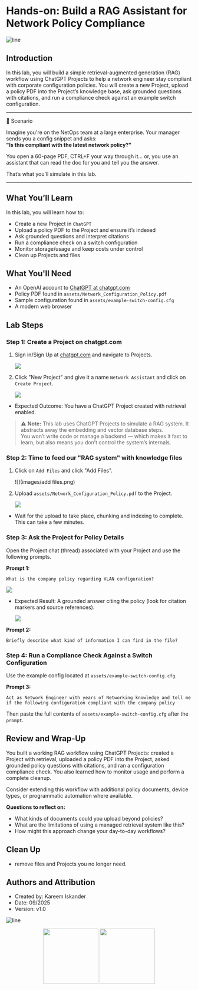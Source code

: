 # Hands-on: Build a RAG Assistant for Network Policy Compliance

![line](../../images/banner.png)

## Introduction

In this lab, you will build a simple retrieval-augmented generation (RAG) workflow using ChatGPT Projects to help a network engineer stay compliant with corporate configuration policies. You will create a new Project, upload a policy PDF into the Project’s knowledge base, ask grounded questions with citations, and run a compliance check against an example switch configuration.

---
🎯 Scenario

Imagine you're on the NetOps team at a large enterprise. Your manager sends you a config snippet and asks:  
**"Is this compliant with the latest network policy?"**

You open a 60-page PDF, CTRL+F your way through it… or, you use an assistant that can read the doc for you and tell you the answer.

That’s what you’ll simulate in this lab.

---

## What You’ll Learn

In this lab, you will learn how to:

- Create a new Project in `ChatGPT`
- Upload a policy PDF to the Project and ensure it’s indexed
- Ask grounded questions and interpret citations
- Run a compliance check on a switch configuration
- Monitor storage/usage and keep costs under control
- Clean up Projects and files

## What You'll Need

- An OpenAI account to [ChatGPT at chatgpt.com](https://chatgpt.com)
- Policy PDF found in `assets/Network_Configuration_Policy.pdf`
- Sample configuration found in `assets/example-switch-config.cfg`
- A modern web browser

## Lab Steps

### Step 1: Create a Project on chatgpt.com

1) Sign in/Sign Up at [chatgpt.com](https://chatgpt.com) and navigate to Projects.

   ![](images/login-gpt.png)

2) Click "New Project" and give it a name  `Network Assistant` and click on `Create Project`.

   ![](images/newproject.png)

- Expected Outcome: You have a ChatGPT Project created with retrieval enabled.

> ⚠️ **Note:** This lab uses ChatGPT Projects to simulate a RAG system. It abstracts away the embedding and vector database steps.  
> You won’t write code or manage a backend — which makes it fast to learn, but also means you don’t control the system’s internals.

### Step 2: Time to feed our "RAG system" with knowledge files

1) Click on `Add Files` and click "Add Files".

   ![](images/add files.png)

2) Upload `assets/Network_Configuration_Policy.pdf` to the Project.

   ![](images/uploadfiles.png)

- Wait for the upload to take place, chunking and indexing to complete. This can take a few minutes.


### Step 3: Ask the Project for Policy Details

Open the Project chat (thread) associated with your Project and use the following prompts.

**Prompt 1:**

```text
What is the company policy regarding VLAN configuration?
```

   ![](images/vlanprompt.png)

- Expected Result: A grounded answer citing the policy (look for citation markers and source references).

   ![](images/vlananswer.png)

**Prompt 2:**

```text
Briefly describe what kind of information I can find in the file?
```

### Step 4: Run a Compliance Check Against a Switch Configuration

Use the example config located at `assets/example-switch-config.cfg`.

**Prompt 3:**

```text
Act as Network Engineer with years of Networking knowledge and tell me if the following configuration compliant with the company policy
```

Then paste the full contents of `assets/example-switch-config.cfg` after the `prompt`.

## Review and Wrap-Up

You built a working RAG workflow using ChatGPT Projects: created a Project with retrieval, uploaded a policy PDF into the Project, asked grounded policy questions with citations, and ran a configuration compliance check. You also learned how to monitor usage and perform a complete cleanup.

Consider extending this workflow with additional policy documents, device types, or programmatic automation where available.

**Questions to reflect on:**

- What kinds of documents could you upload beyond policies?
- What are the limitations of using a managed retrieval system like this?
- How might this approach change your day-to-day workflows?

## Clean Up

- remove files and Projects you no longer need.

## Authors and Attribution

- Created by: Kareem Iskander
- Date: 09/2025
- Version: v1.0

![line](../../images/banner.png)
<p align="center">
<a href="../05-rag/1.md"><img src="../../images/previous.png" width="150px"></a>
<a href="../../day2/01-why-automation/1.md"><img src="../../images/next.png" width="150px"></a>
</p>